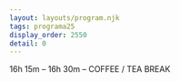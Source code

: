 ```yaml
---
layout: layouts/program.njk
tags: programa25
display_order: 2550
detail: 0
---
```

16h 15m – 16h 30m – COFFEE / TEA BREAK